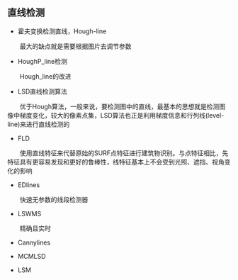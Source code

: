 ## 直线检测

- 霍夫变换检测直线，Hough-line

&emsp;&emsp;最大的缺点就是需要根据图片去调节参数

- HoughP_line检测

&emsp;&emsp;Hough_line的改进

- LSD直线检测算法

&emsp;&emsp;优于Hough算法，一般来说，要检测图中的直线，最基本的思想就是检测图像中梯度变化，较大的像素点集，LSD算法也正是利用梯度信息和行列线(level-line)来进行直线检测的

- FLD

&emsp;&emsp;使用直线特征来代替原始的SURF点特征进行建筑物识别。与点特征相比，先特征具有更容易发现和更好的鲁棒性，线特征基本上不会受到光照、遮挡、视角变化的影响

- EDlines

&emsp;&emsp;快速无参数的线段检测器

- LSWMS

&emsp;&emsp;精确且实时

- Cannylines

- MCMLSD

- LSM
